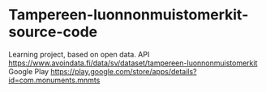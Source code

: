 # Tampereen-luonnonmuistomerkit-source-code
Learning project, based on open data.
  API
    https://www.avoindata.fi/data/sv/dataset/tampereen-luonnonmuistomerkit 
  Google Play
    https://play.google.com/store/apps/details?id=com.monuments.mnmts
